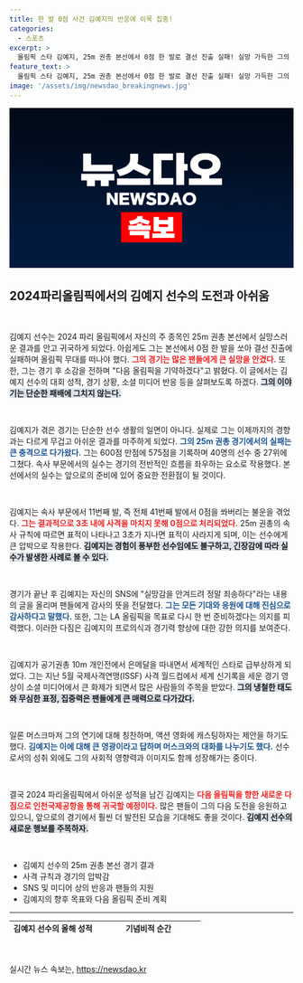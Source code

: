 ```yaml
---
title: 한 발 0점 사건 김예지의 반응에 이목 집중!
categories:
  - 스포츠
excerpt: >
  올림픽 스타 김예지, 25m 권총 본선에서 0점 한 발로 결선 진출 실패! 실망 가득한 그의 소감과 LA 올림픽을 향한 포부가 공개됐다. 팬들과의 약속, 더 강한 모습으로 돌아올 그를 응원하자!
feature_text: >
  올림픽 스타 김예지, 25m 권총 본선에서 0점 한 발로 결선 진출 실패! 실망 가득한 그의 소감과 LA 올림픽을 향한 포부가 공개됐다. 팬들과의 약속, 더 강한 모습으로 돌아올 그를 응원하자!
image: '/assets/img/newsdao_breakingnews.jpg'
---
```


<p><img src="/assets/img/newsdao_breakingnews.jpg" alt="koreaapp 속보" /></p>

<h2 data-ke-size="size26">2024파리올림픽에서의 김예지 선수의 도전과 아쉬움</h2>

<p data-ke-size="size16">&nbsp;</p>

<p>김예지 선수는 2024 파리 올림픽에서 자신의 주 종목인 25m 권총 본선에서 실망스러운 결과를 안고 귀국하게 되었다. 아쉽게도 그는 본선에서 0점 한 발을 쏘아 결선 진출에 실패하며 올림픽 무대를 떠나야 했다. <b><span style="color: #ee2323;">그의 경기는 많은 팬들에게 큰 실망을 안겼다.</span></b> 또한, 그는 경기 후 소감을 전하며 "다음 올림픽을 기약하겠다"고 밝혔다. 이 글에서는 김예지 선수의 대회 성적, 경기 상황, 소셜 미디어 반응 등을 살펴보도록 하겠다. <b><span style="background-color: #21538527;">그의 이야기는 단순한 패배에 그치지 않는다.</span></b></p>

<p data-ke-size="size16">&nbsp;</p>

<p>김예지가 겪은 경기는 단순한 선수 생활의 일면이 아니다. 실제로 그는 이제까지의 경향과는 다르게 무겁고 아쉬운 결과를 마주하게 되었다. <b><span style="color: #1a5490;">그의 25m 권총 경기에서의 실패는 큰 충격으로 다가왔다.</span></b> 그는 600점 만점에 575점을 기록하며 40명의 선수 중 27위에 그쳤다. 속사 부문에서의 실수는 경기의 전반적인 흐름을 좌우하는 요소로 작용했다. 본선에서의 실수는 앞으로의 준비에 있어 중요한 전환점이 될 것이다. </p>

<p data-ke-size="size16">&nbsp;</p>

<p>김예지는 속사 부문에서 11번째 발, 즉 전체 41번째 발에서 0점을 쏴버리는 불운을 겪었다. <b><span style="color: #ee2323;">그는 결과적으로 3초 내에 사격을 마치지 못해 0점으로 처리되었다.</span></b> 25m 권총의 속사 규칙에 따르면 표적이 나타나고 3초가 지나면 표적이 사라지게 되며, 이는 선수에게 큰 압박으로 작용한다. <b><span style="background-color: #21538527;">김예지는 경험이 풍부한 선수임에도 불구하고, 긴장감에 따라 실수가 발생한 사례로 볼 수 있다.</span></b></p>

<p data-ke-size="size16">&nbsp;</p>

<p>경기가 끝난 후 김예지는 자신의 SNS에 "실망감을 안겨드려 정말 죄송하다"라는 내용의 글을 올리며 팬들에게 감사의 뜻을 전달했다. <b><span style="color: #1a5490;">그는 모든 기대와 응원에 대해 진심으로 감사하다고 말했다.</span></b> 또한, 그는 LA 올림픽을 목표로 다시 한 번 준비하겠다는 의지를 피력했다. 이러한 다짐은 김예지의 프로의식과 경기력 향상에 대한 강한 의지를 보여준다. </p>

<p data-ke-size="size16">&nbsp;</p>

<p>김예지가 공기권총 10m 개인전에서 은메달을 따내면서 세계적인 스타로 급부상하게 되었다. 그는 지난 5월 국제사격연맹(ISSF) 사격 월드컵에서 세계 신기록을 세운 경기 영상이 소셜 미디어에서 큰 화제가 되면서 많은 사람들의 주목을 받았다. <b><span style="background-color: #21538527;">그의 냉철한 태도와 무심한 표정, 집중력은 팬들에게 큰 매력으로 다가갔다.</span></b> </p>

<p data-ke-size="size16">&nbsp;</p>

<p>일론 머스크마저 그의 연기에 대해 칭찬하며, 액션 영화에 캐스팅하자는 제안을 하기도 했다. <b><span style="color: #1a5490;">김예지는 이에 대해 큰 영광이라고 답하며 머스크와의 대화를 나누기도 했다.</span></b> 선수로서의 성취 외에도 그의 사회적 영향력과 이미지도 함께 성장해가는 중이다. </p>

<p data-ke-size="size16">&nbsp;</p>

<p>결국 2024 파리올림픽에서 아쉬운 성적을 남긴 김예지는 <b><span style="color: #ee2323;">다음 올림픽을 향한 새로운 다짐으로 인천국제공항을 통해 귀국할 예정이다.</span></b> 많은 팬들이 그의 다음 도전을 응원하고 있으니, 앞으로의 경기에서 훨씬 더 발전된 모습을 기대해도 좋을 것이다. <b><span style="background-color: #21538527;">김예지 선수의 새로운 행보를 주목하자.</span></b> </p>

<p data-ke-size="size16">&nbsp;</p>

<ul>
    <li>김예지 선수의 25m 권총 본선 경기 결과</li>
    <li>사격 규칙과 경기의 압박감</li>
    <li>SNS 및 미디어 상의 반응과 팬들의 지원</li>
    <li>김예지의 향후 목표와 다음 올림픽 준비 계획</li>
</ul>

<hr />

<table style="width: 100%; height: 30px;">
    <tr>
        <td style="text-align: center; height: 17px;"><b>김예지 선수의 올해 성적</b></td>
        <td style="text-align: center; height: 17px;"><b>기념비적 순간</b></td>
    </tr>
    <tr>
        <td style="text-align: center; height: 17px;"><b>25m 권총: 575점</b></td>
        <td style="text-align: center; height: 17px;"><b>공기권총 10m 개인전 은메달</b></td>
    </tr>
</table>

<p data-ke-size="size16">&nbsp;</p>
실시간 뉴스 속보는, <a href="https://newsdao.kr" rel="dofollow">https://newsdao.kr</a>


